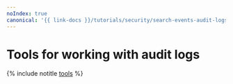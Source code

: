```yaml
---
noIndex: true
canonical: '{{ link-docs }}/tutorials/security/search-events-audit-logs/tools'
---
```


# Tools for working with audit logs

{% include notitle [tools](../../../_tutorials/security/search-events-audit-logs/tools.md) %}
